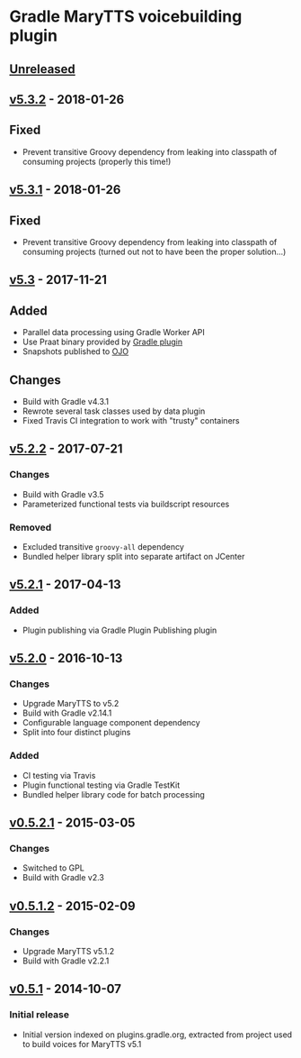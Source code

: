 Gradle MaryTTS voicebuilding plugin
===================================

[Unreleased]
------------

[v5.3.2] - 2018-01-26
---------------------

## Fixed

- Prevent transitive Groovy dependency from leaking into classpath of consuming projects (properly this time!)

[v5.3.1] - 2018-01-26
---------------------

## Fixed

- Prevent transitive Groovy dependency from leaking into classpath of consuming projects (turned out not to have been the proper solution...)

[v5.3] - 2017-11-21
-------------------

## Added

- Parallel data processing using Gradle Worker API
- Use Praat binary provided by [Gradle plugin](https://github.com/m2ci-msp/gradle-praat-wrapper-plugin)
- Snapshots published to [OJO](https://oss.jfrog.org/)

## Changes

- Build with Gradle v4.3.1
- Rewrote several task classes used by data plugin
- Fixed Travis CI integration to work with "trusty" containers

[v5.2.2] - 2017-07-21
---------------------

### Changes

- Build with Gradle v3.5
- Parameterized functional tests via buildscript resources

### Removed

- Excluded transitive `groovy-all` dependency
- Bundled helper library split into separate artifact on JCenter

[v5.2.1] - 2017-04-13
---------------------

### Added

- Plugin publishing via Gradle Plugin Publishing plugin

[v5.2.0] - 2016-10-13
---------------------

### Changes

- Upgrade MaryTTS to v5.2
- Build with Gradle v2.14.1
- Configurable language component dependency
- Split into four distinct plugins

### Added

- CI testing via Travis
- Plugin functional testing via Gradle TestKit
- Bundled helper library code for batch processing

[v0.5.2.1] - 2015-03-05
-----------------------

### Changes

- Switched to GPL
- Build with Gradle v2.3

[v0.5.1.2] - 2015-02-09
-----------------------

### Changes

- Upgrade MaryTTS v5.1.2
- Build with Gradle v2.2.1

[v0.5.1] - 2014-10-07
---------------------

### Initial release

- Initial version indexed on plugins.gradle.org, extracted from project used to build voices for MaryTTS v5.1

[Unreleased]: https://github.com/marytts/gradle-marytts-voicebuilding-plugin/compare/v5.3.2...HEAD
[v5.3.2]: https://github.com/marytts/gradle-marytts-voicebuilding-plugin/releases/tag/v5.3.2
[v5.3.1]: https://github.com/marytts/gradle-marytts-voicebuilding-plugin/releases/tag/v5.3.1
[v5.3]: https://github.com/marytts/gradle-marytts-voicebuilding-plugin/releases/tag/v5.3
[v5.2.2]: https://github.com/marytts/gradle-marytts-voicebuilding-plugin/releases/tag/v5.2.2
[v5.2.1]: https://github.com/marytts/gradle-marytts-voicebuilding-plugin/releases/tag/v5.2.1
[v5.2.0]: https://github.com/marytts/gradle-marytts-voicebuilding-plugin/releases/tag/v5.2.0
[v0.5.2.1]: https://github.com/marytts/gradle-marytts-voicebuilding-plugin/releases/tag/v0.5.2.1
[v0.5.1.2]: https://github.com/marytts/gradle-marytts-voicebuilding-plugin/releases/tag/v0.5.1.2
[v0.5.1]: https://github.com/marytts/gradle-marytts-voicebuilding-plugin/releases/tag/v0.5.1
